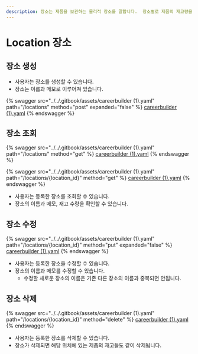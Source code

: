```yaml
---
description: 장소는 제품을 보관하는 물리적 장소를 말합니다.  장소별로 제품의 재고량을 가지고 있습니다.
---
```


# Location 장소

## 장소 생성

* 사용자는 장소를 생성할 수 있습니다.
* 장소는 이름과 메모로 이루어져 있습니다.

{% swagger src="../../.gitbook/assets/careerbuilder (1).yaml" path="/locations" method="post" expanded="false" %}
[careerbuilder (1).yaml](<../../.gitbook/assets/careerbuilder (1).yaml>)
{% endswagger %}



## 장소 조회

{% swagger src="../../.gitbook/assets/careerbuilder (1).yaml" path="/locations" method="get" %}
[careerbuilder (1).yaml](<../../.gitbook/assets/careerbuilder (1).yaml>)
{% endswagger %}

{% swagger src="../../.gitbook/assets/careerbuilder (1).yaml" path="/locations/{location_id}" method="get" %}
[careerbuilder (1).yaml](<../../.gitbook/assets/careerbuilder (1).yaml>)
{% endswagger %}

* 사용자는 등록한 장소를 조회할 수 있습니다.
* 장소의 이름과 메모, 재고 수량을 확인할 수 있습니다.



## 장소 수정

{% swagger src="../../.gitbook/assets/careerbuilder (1).yaml" path="/locations/{location_id}" method="put" expanded="false" %}
[careerbuilder (1).yaml](<../../.gitbook/assets/careerbuilder (1).yaml>)
{% endswagger %}

* 사용자는 등록한 장소을 수정할 수 있습니다.
* 장소의 이름과 메모를 수정할 수 있습니다.
  * 수정할 새로운 장소의 이름은 기존 다른 장소의 이름과 중복되면 안됩니다.



## 장소 삭제

{% swagger src="../../.gitbook/assets/careerbuilder (1).yaml" path="/locations/{location_id}" method="delete" %}
[careerbuilder (1).yaml](<../../.gitbook/assets/careerbuilder (1).yaml>)
{% endswagger %}

* 사용자는 등록한 장소를 삭제할 수 있습니다.
* 장소가 삭제되면 해당 위치에 있는 제품의 재고들도 같이 삭제됩니다.





